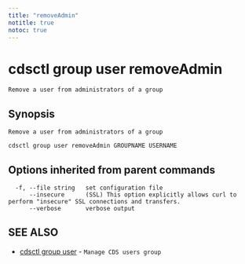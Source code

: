 ```yaml
---
title: "removeAdmin"
notitle: true
notoc: true
---
```

# cdsctl group user removeAdmin

`Remove a user from administrators of a group`

## Synopsis

`Remove a user from administrators of a group`

```
cdsctl group user removeAdmin GROUPNAME USERNAME
```

## Options inherited from parent commands

```
  -f, --file string   set configuration file
      --insecure      (SSL) This option explicitly allows curl to perform "insecure" SSL connections and transfers.
      --verbose       verbose output
```

## SEE ALSO

* [cdsctl group user](/docs/components/cdsctl/group/user/)	 - `Manage CDS users group`

